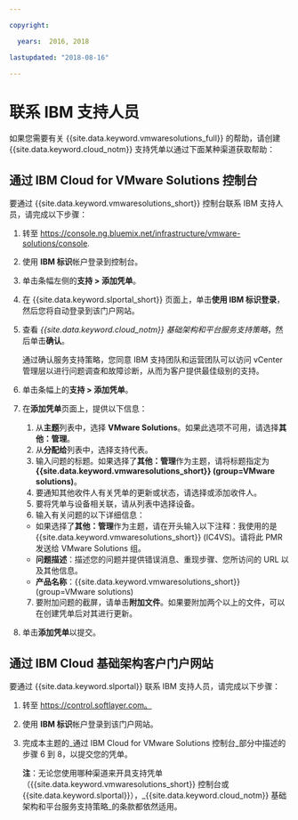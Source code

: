 ```yaml
---

copyright:

  years:  2016, 2018

lastupdated: "2018-08-16"

---
```


# 联系 IBM 支持人员

如果您需要有关 {{site.data.keyword.vmwaresolutions_full}} 的帮助，请创建 {{site.data.keyword.cloud_notm}} 支持凭单以通过下面某种渠道获取帮助：

## 通过 IBM Cloud for VMware Solutions 控制台

要通过 {{site.data.keyword.vmwaresolutions_short}} 控制台联系 IBM 支持人员，请完成以下步骤：

1. 转至
   https://console.ng.bluemix.net/infrastructure/vmware-solutions/console.
2. 使用 **IBM 标识**帐户登录到控制台。
3. 单击条幅左侧的**支持 > 添加凭单**。
4. 在 {{site.data.keyword.slportal_short}} 页面上，单击**使用 IBM 标识登录**，然后您将自动登录到该门户网站。
5. 查看 _{{site.data.keyword.cloud_notm}} 基础架构和平台服务支持策略_，然后单击**确认**。

   通过确认服务支持策略，您同意 IBM 支持团队和运营团队可以访问 vCenter 管理层以进行问题调查和故障诊断，从而为客户提供最佳级别的支持。

6. 单击条幅上的**支持 > 添加凭单**。
7. 在**添加凭单**页面上，提供以下信息：
   1. 从**主题**列表中，选择 **VMware Solutions**。如果此选项不可用，请选择**其他：管理**。   
   2. 从**分配给**列表中，选择支持代表。  
   3. 输入问题的标题。如果选择了**其他：管理**作为主题，请将标题指定为 **{{site.data.keyword.vmwaresolutions_short}} (group=VMware solutions)**。  
   4. 要通知其他收件人有关凭单的更新或状态，请选择或添加收件人。
   5. 要将凭单与设备相关联，请从列表中选择设备。  
   6. 输入有关问题的以下详细信息：      
     * 如果选择了**其他：管理**作为主题，请在开头输入以下注释：我使用的是 {{site.data.keyword.vmwaresolutions_short}} (IC4VS)。请将此 PMR 发送给 VMware Solutions 组。   
     * **问题描述**：描述您的问题并提供错误消息、重现步骤、您所访问的 URL 以及其他信息。    
     * **产品名称**：{{site.data.keyword.vmwaresolutions_short}} (group=VMware solutions)    
   7. 要附加问题的截屏，请单击**附加文件**。如果要附加两个以上的文件，可以在创建凭单后对其进行更新。  
8. 单击**添加凭单**以提交。

## 通过 IBM Cloud 基础架构客户门户网站

要通过 {{site.data.keyword.slportal}} 联系 IBM 支持人员，请完成以下步骤：

1. 转至 https://control.softlayer.com。
2. 使用 **IBM 标识**帐户登录到该门户网站。
3. 完成本主题的_通过 IBM Cloud for VMware Solutions 控制台_部分中描述的步骤 6 到 8，以提交您的凭单。

    **注**：无论您使用哪种渠道来开具支持凭单（{{site.data.keyword.vmwaresolutions_short}} 控制台或 {{site.data.keyword.slportal}}），_{{site.data.keyword.cloud_notm}} 基础架构和平台服务支持策略_的条款都依然适用。
